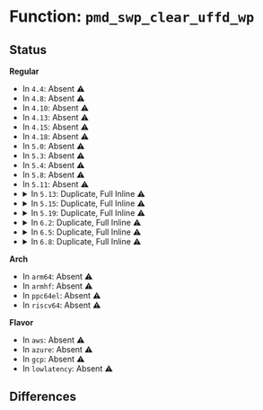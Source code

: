 # Function: <code>pmd_swp_clear_uffd_wp</code>

## Status
<b>Regular</b>
<ul>
<li>
In <code>4.4</code>: Absent ⚠️
</li>
<li>
In <code>4.8</code>: Absent ⚠️
</li>
<li>
In <code>4.10</code>: Absent ⚠️
</li>
<li>
In <code>4.13</code>: Absent ⚠️
</li>
<li>
In <code>4.15</code>: Absent ⚠️
</li>
<li>
In <code>4.18</code>: Absent ⚠️
</li>
<li>
In <code>5.0</code>: Absent ⚠️
</li>
<li>
In <code>5.3</code>: Absent ⚠️
</li>
<li>
In <code>5.4</code>: Absent ⚠️
</li>
<li>
In <code>5.8</code>: Absent ⚠️
</li>
<li>
In <code>5.11</code>: Absent ⚠️
</li>
<li>
<details>
<summary>In <code>5.13</code>: Duplicate, Full Inline ⚠️</summary>

**Collision:** Static Duplication

**Inline:** Full

**Transformation:** False

**Instances:**

```
In mm/gup.c (ffffffff81298179)
Location: arch/x86/include/asm/pgtable.h:1357
Inline: True
```
```
In mm/memory.c (ffffffff812a42c7)
Location: arch/x86/include/asm/pgtable.h:1357
Inline: True
Inline callers:
  - mm/memory.c:__handle_mm_fault
```
```
In mm/page_vma_mapped.c (ffffffff812b2b15)
Location: arch/x86/include/asm/pgtable.h:1357
Inline: True
Inline callers:
  - mm/page_vma_mapped.c:page_vma_mapped_walk
  - mm/page_vma_mapped.c:page_vma_mapped_walk
```
```
In mm/mempolicy.c (ffffffff812e1d6c)
Location: arch/x86/include/asm/pgtable.h:1357
Inline: True
```
```
In mm/migrate.c (ffffffff812f81bc)
Location: arch/x86/include/asm/pgtable.h:1357
Inline: True
Inline callers:
  - mm/migrate.c:pmd_migration_entry_wait
  - mm/migrate.c:pmd_migration_entry_wait
```
```
In mm/huge_memory.c (ffffffff81300f5d)
Location: arch/x86/include/asm/pgtable.h:1357
Inline: True
Inline callers:
  - mm/huge_memory.c:remove_migration_pmd
  - mm/huge_memory.c:__split_huge_pmd_locked
  - mm/huge_memory.c:__split_huge_pmd_locked
  - mm/huge_memory.c:__split_huge_pmd_locked
  - mm/huge_memory.c:__split_huge_pmd_locked
  - mm/huge_memory.c:change_huge_pmd
  - mm/huge_memory.c:move_huge_pmd
  - mm/huge_memory.c:zap_huge_pmd
  - mm/huge_memory.c:copy_huge_pmd
  - mm/huge_memory.c:copy_huge_pmd
```
```
In mm/hmm.c (ffffffff8131d5e1)
Location: arch/x86/include/asm/pgtable.h:1357
Inline: True
Inline callers:
  - mm/hmm.c:hmm_vma_walk_pmd
```
```
In fs/proc/task_mmu.c (ffffffff813d0cda)
Location: arch/x86/include/asm/pgtable.h:1357
Inline: True
Inline callers:
  - fs/proc/task_mmu.c:pagemap_pmd_range
  - fs/proc/task_mmu.c:clear_refs_pte_range
```
</details>
</li>
<li>
<details>
<summary>In <code>5.15</code>: Duplicate, Full Inline ⚠️</summary>

**Collision:** Static Duplication

**Inline:** Full

**Transformation:** False

**Instances:**

```
In mm/gup.c (ffffffff812d8bb7)
Location: arch/x86/include/asm/pgtable.h:1328
Inline: True
```
```
In mm/memory.c (ffffffff812e5724)
Location: arch/x86/include/asm/pgtable.h:1328
Inline: True
Inline callers:
  - mm/memory.c:__handle_mm_fault
```
```
In mm/page_vma_mapped.c (ffffffff812f46b6)
Location: arch/x86/include/asm/pgtable.h:1328
Inline: True
Inline callers:
  - mm/page_vma_mapped.c:page_vma_mapped_walk
  - mm/page_vma_mapped.c:page_vma_mapped_walk
```
```
In mm/mempolicy.c (ffffffff81328e4a)
Location: arch/x86/include/asm/pgtable.h:1328
Inline: True
```
```
In mm/migrate.c (ffffffff8134281c)
Location: arch/x86/include/asm/pgtable.h:1328
Inline: True
Inline callers:
  - mm/migrate.c:pmd_migration_entry_wait
  - mm/migrate.c:pmd_migration_entry_wait
```
```
In mm/huge_memory.c (ffffffff8134abcd)
Location: arch/x86/include/asm/pgtable.h:1328
Inline: True
Inline callers:
  - mm/huge_memory.c:remove_migration_pmd
  - mm/huge_memory.c:__split_huge_pmd_locked
  - mm/huge_memory.c:__split_huge_pmd_locked
  - mm/huge_memory.c:__split_huge_pmd_locked
  - mm/huge_memory.c:__split_huge_pmd_locked
  - mm/huge_memory.c:change_huge_pmd
  - mm/huge_memory.c:move_huge_pmd
  - mm/huge_memory.c:zap_huge_pmd
  - mm/huge_memory.c:copy_huge_pmd
  - mm/huge_memory.c:copy_huge_pmd
```
```
In mm/hmm.c (ffffffff8136a981)
Location: arch/x86/include/asm/pgtable.h:1328
Inline: True
Inline callers:
  - mm/hmm.c:hmm_vma_walk_pmd
```
```
In fs/proc/task_mmu.c (ffffffff814224a1)
Location: arch/x86/include/asm/pgtable.h:1328
Inline: True
Inline callers:
  - fs/proc/task_mmu.c:pagemap_pmd_range
  - fs/proc/task_mmu.c:clear_refs_pte_range
```
</details>
</li>
<li>
<details>
<summary>In <code>5.19</code>: Duplicate, Full Inline ⚠️</summary>

**Collision:** Static Duplication

**Inline:** Full

**Transformation:** False

**Instances:**

```
In mm/memory.c (ffffffff81347a78)
Location: arch/x86/include/asm/pgtable.h:1362
Inline: True
Inline callers:
  - mm/memory.c:__handle_mm_fault
```
```
In mm/page_vma_mapped.c (ffffffff8135887f)
Location: arch/x86/include/asm/pgtable.h:1362
Inline: True
Inline callers:
  - mm/page_vma_mapped.c:page_vma_mapped_walk
  - mm/page_vma_mapped.c:page_vma_mapped_walk
```
```
In mm/mempolicy.c (ffffffff81397fda)
Location: arch/x86/include/asm/pgtable.h:1362
Inline: True
```
```
In mm/migrate.c (ffffffff813b4d5f)
Location: arch/x86/include/asm/pgtable.h:1362
Inline: True
Inline callers:
  - mm/migrate.c:pmd_migration_entry_wait
  - mm/migrate.c:pmd_migration_entry_wait
```
```
In mm/huge_memory.c (ffffffff813be5bb)
Location: arch/x86/include/asm/pgtable.h:1362
Inline: True
Inline callers:
  - mm/huge_memory.c:remove_migration_pmd
  - mm/huge_memory.c:__split_huge_pmd
  - mm/huge_memory.c:__split_huge_pmd_locked
  - mm/huge_memory.c:__split_huge_pmd_locked
  - mm/huge_memory.c:change_huge_pmd
  - mm/huge_memory.c:move_huge_pmd
  - mm/huge_memory.c:zap_huge_pmd
  - mm/huge_memory.c:copy_huge_pmd
```
```
In mm/hmm.c (ffffffff813e8b03)
Location: arch/x86/include/asm/pgtable.h:1362
Inline: True
Inline callers:
  - mm/hmm.c:hmm_vma_walk_pmd
```
```
In fs/proc/task_mmu.c (ffffffff8149b777)
Location: arch/x86/include/asm/pgtable.h:1362
Inline: True
Inline callers:
  - fs/proc/task_mmu.c:pagemap_pmd_range
  - fs/proc/task_mmu.c:clear_refs_pte_range
```
</details>
</li>
<li>
<details>
<summary>In <code>6.2</code>: Duplicate, Full Inline ⚠️</summary>

**Collision:** Static Duplication

**Inline:** Full

**Transformation:** False

**Instances:**

```
In mm/memory.c (ffffffff813bfe2e)
Location: arch/x86/include/asm/pgtable.h:1380
Inline: True
Inline callers:
  - mm/memory.c:__handle_mm_fault
```
```
In mm/page_vma_mapped.c (ffffffff813d2f7d)
Location: arch/x86/include/asm/pgtable.h:1380
Inline: True
Inline callers:
  - mm/page_vma_mapped.c:page_vma_mapped_walk
  - mm/page_vma_mapped.c:page_vma_mapped_walk
```
```
In mm/mempolicy.c (ffffffff81417d54)
Location: arch/x86/include/asm/pgtable.h:1380
Inline: True
```
```
In mm/migrate.c (ffffffff81433f0f)
Location: arch/x86/include/asm/pgtable.h:1380
Inline: True
Inline callers:
  - mm/migrate.c:pmd_migration_entry_wait
  - mm/migrate.c:pmd_migration_entry_wait
```
```
In mm/huge_memory.c (ffffffff81440e2d)
Location: arch/x86/include/asm/pgtable.h:1380
Inline: True
Inline callers:
  - mm/huge_memory.c:remove_migration_pmd
  - mm/huge_memory.c:__split_huge_pmd
  - mm/huge_memory.c:__split_huge_pmd_locked
  - mm/huge_memory.c:change_huge_pmd
  - mm/huge_memory.c:move_huge_pmd
  - mm/huge_memory.c:zap_huge_pmd
  - mm/huge_memory.c:copy_huge_pmd
```
```
In mm/hmm.c (ffffffff81470a89)
Location: arch/x86/include/asm/pgtable.h:1380
Inline: True
Inline callers:
  - mm/hmm.c:hmm_vma_walk_pmd
```
```
In fs/proc/task_mmu.c (ffffffff8152fc5a)
Location: arch/x86/include/asm/pgtable.h:1380
Inline: True
Inline callers:
  - fs/proc/task_mmu.c:pagemap_pmd_range
  - fs/proc/task_mmu.c:clear_refs_pte_range
```
</details>
</li>
<li>
<details>
<summary>In <code>6.5</code>: Duplicate, Full Inline ⚠️</summary>

**Collision:** Static Duplication

**Inline:** Full

**Transformation:** False

**Instances:**

```
In mm/memory.c (ffffffff813f4ae9)
Location: arch/x86/include/asm/pgtable.h:1378
Inline: True
Inline callers:
  - mm/memory.c:__handle_mm_fault
```
```
In mm/page_vma_mapped.c (ffffffff81407bdd)
Location: arch/x86/include/asm/pgtable.h:1378
Inline: True
Inline callers:
  - mm/page_vma_mapped.c:page_vma_mapped_walk
  - mm/page_vma_mapped.c:page_vma_mapped_walk
```
```
In mm/pgtable-generic.c (ffffffff814098af)
Location: arch/x86/include/asm/pgtable.h:1378
Inline: True
Inline callers:
  - mm/pgtable-generic.c:__pte_offset_map
```
```
In mm/mempolicy.c (ffffffff8144b48f)
Location: arch/x86/include/asm/pgtable.h:1378
Inline: True
```
```
In mm/migrate.c (ffffffff81469863)
Location: arch/x86/include/asm/pgtable.h:1378
Inline: True
Inline callers:
  - mm/migrate.c:pmd_migration_entry_wait
  - mm/migrate.c:pmd_migration_entry_wait
```
```
In mm/huge_memory.c (ffffffff814766c9)
Location: arch/x86/include/asm/pgtable.h:1378
Inline: True
Inline callers:
  - mm/huge_memory.c:remove_migration_pmd
  - mm/huge_memory.c:__split_huge_pmd
  - mm/huge_memory.c:__split_huge_pmd_locked
  - mm/huge_memory.c:__split_huge_pmd_locked
  - mm/huge_memory.c:__split_huge_pmd_locked
  - mm/huge_memory.c:change_huge_pmd
  - mm/huge_memory.c:change_huge_pmd
  - mm/huge_memory.c:move_huge_pmd
  - mm/huge_memory.c:zap_huge_pmd
  - mm/huge_memory.c:copy_huge_pmd
  - mm/huge_memory.c:copy_huge_pmd
```
```
In mm/hmm.c (ffffffff814a4ffd)
Location: arch/x86/include/asm/pgtable.h:1378
Inline: True
Inline callers:
  - mm/hmm.c:hmm_vma_walk_pmd
```
```
In fs/proc/task_mmu.c (ffffffff81567b7c)
Location: arch/x86/include/asm/pgtable.h:1378
Inline: True
Inline callers:
  - fs/proc/task_mmu.c:pagemap_pmd_range
  - fs/proc/task_mmu.c:clear_refs_pte_range
```
</details>
</li>
<li>
<details>
<summary>In <code>6.8</code>: Duplicate, Full Inline ⚠️</summary>

**Collision:** Static Duplication

**Inline:** Full

**Transformation:** False

**Instances:**

```
In mm/memory.c (ffffffff8142113a)
Location: arch/x86/include/asm/pgtable.h:1606
Inline: True
Inline callers:
  - mm/memory.c:__handle_mm_fault
```
```
In mm/page_vma_mapped.c (ffffffff814342a1)
Location: arch/x86/include/asm/pgtable.h:1606
Inline: True
Inline callers:
  - mm/page_vma_mapped.c:page_vma_mapped_walk
  - mm/page_vma_mapped.c:page_vma_mapped_walk
```
```
In mm/pgtable-generic.c (ffffffff81436110)
Location: arch/x86/include/asm/pgtable.h:1606
Inline: True
Inline callers:
  - mm/pgtable-generic.c:__pte_offset_map
```
```
In mm/mempolicy.c (ffffffff81484e61)
Location: arch/x86/include/asm/pgtable.h:1606
Inline: True
Inline callers:
  - mm/mempolicy.c:queue_folios_pmd
```
```
In mm/migrate.c (ffffffff81498793)
Location: arch/x86/include/asm/pgtable.h:1606
Inline: True
Inline callers:
  - mm/migrate.c:pmd_migration_entry_wait
  - mm/migrate.c:pmd_migration_entry_wait
```
```
In mm/huge_memory.c (ffffffff814a1922)
Location: arch/x86/include/asm/pgtable.h:1606
Inline: True
Inline callers:
  - mm/huge_memory.c:remove_migration_pmd
  - mm/huge_memory.c:__split_huge_pmd_locked
  - mm/huge_memory.c:move_pages_huge_pmd
  - mm/huge_memory.c:change_huge_pmd
  - mm/huge_memory.c:change_huge_pmd
  - mm/huge_memory.c:move_huge_pmd
  - mm/huge_memory.c:zap_huge_pmd
  - mm/huge_memory.c:copy_huge_pmd
```
```
In mm/hmm.c (ffffffff814d60bc)
Location: arch/x86/include/asm/pgtable.h:1606
Inline: True
Inline callers:
  - mm/hmm.c:hmm_vma_walk_pmd
```
```
In fs/proc/task_mmu.c (ffffffff8159ee09)
Location: arch/x86/include/asm/pgtable.h:1606
Inline: True
Inline callers:
  - fs/proc/task_mmu.c:pagemap_thp_category
  - fs/proc/task_mmu.c:pagemap_pmd_range
  - fs/proc/task_mmu.c:clear_refs_pte_range
```
</details>
</li>
</ul>
<b>Arch</b>
<ul>
<li>
In <code>arm64</code>: Absent ⚠️
</li>
<li>
In <code>armhf</code>: Absent ⚠️
</li>
<li>
In <code>ppc64el</code>: Absent ⚠️
</li>
<li>
In <code>riscv64</code>: Absent ⚠️
</li>
</ul>
<b>Flavor</b>
<ul>
<li>
In <code>aws</code>: Absent ⚠️
</li>
<li>
In <code>azure</code>: Absent ⚠️
</li>
<li>
In <code>gcp</code>: Absent ⚠️
</li>
<li>
In <code>lowlatency</code>: Absent ⚠️
</li>
</ul>

## Differences
